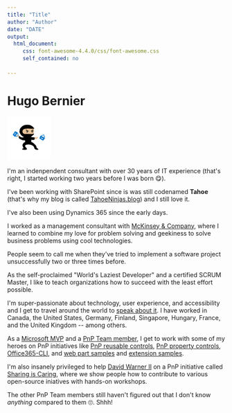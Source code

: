```yaml
---
title: "Title"
author: "Author"
date: "DATE"
output: 
  html_document:
     css: font-awesome-4.4.0/css/font-awesome.css
     self_contained: no

---
```

# Hugo Bernier

<img src='https://github.com/hugoabernier/hugoabernier/raw/master/assets/tahoeninjatransparent.png' alt='Tahoe Ninja' width='100'/>

I'm an indenpendent consultant with over 30 years of IT experience (that's right, I started working two years before I was born 😋).

I've been working with SharePoint since is was still codenamed **Tahoe** (that's why my blog is called [TahoeNinjas.blog](https://tahoeninjas.blog)) and I still love it.

I've also been using Dynamics 365 since the early days. 

I worked as a management consultant with [McKinsey & Company](https://www.mckinsey.com/), where I learned to combine my love for problem solving and geekiness to solve business problems using cool technologies.

People seem to call me when they've tried to implement a software project unsuccessfully two or three times before.

As the self-proclaimed "World's Laziest Developer" and a certified SCRUM Master, I like to teach organizations how to succeed with the least effort possible. 

I'm super-passionate about technology, user experience, and accessibility and I get to travel around the world to [speak about it](https://sessionize.com/bernierh/). I have worked in Canada, the United States, Germany, Finland, Singapore, Hungary, France, and the United Kingdom -- among others.

As a [Microsoft MVP](https://mvp.microsoft.com/en-us/PublicProfile/5003624?fullName=Hugo%20Bernier) and a [PnP Team member](https://aka.ms/m365pnp), I get to work with some of my heroes on PnP initiatives like [PnP reusable controls](https://pnp.github.io/sp-dev-fx-controls-react/), [PnP property controls](https://pnp.github.io/sp-dev-fx-property-controls/), [Office365-CLI](https://pnp.github.io/office365-cli/), and [web part samples](https://aka.ms/spfx-webparts) and [extension samples](https://aka.ms/spfx-extensions).

I'm also insanely privileged to help [David Warner II](https://github.com/popwarner) on a PnP initiative called [Sharing is Caring](https://aka.ms/sharing-is-caring), where we show people how to contribute to various open-source iniatives with hands-on workshops.

The other PnP Team members still haven't figured out that I don't know *anything* compared to them 🙄. Shhh!
